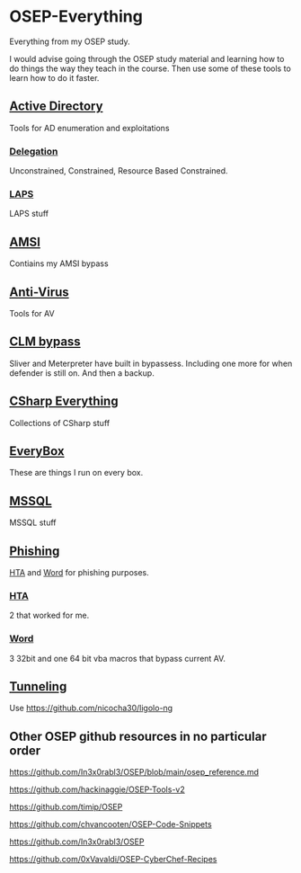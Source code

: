 # OSEP-Everything
Everything from my OSEP study.

I would advise going through the OSEP study material and learning how to do things the way they teach in the course. Then use some of these tools to learn how to do it faster. 

## [Active Directory](/Active%20Directory/)
Tools for AD enumeration and exploitations
### [Delegation](/Active%20Directory/Delegation/)
Unconstrained, Constrained, Resource Based Constrained.
### [LAPS](/Active%20Directory/LAPS/)
LAPS stuff

## [AMSI](/AMSI/)
Contiains my AMSI bypass

## [Anti-Virus](/Anti-Virus/)
Tools for AV

##  [CLM bypass](/CLM%20bypass/)
Sliver and Meterpreter have built in bypassess. Including one more for when defender is still on. And then a backup.

## [CSharp Everything](/Csharp%20Everything/)
Collections of CSharp stuff

## [EveryBox](/EveryBox/)
These are things I run on every box. 

## [MSSQL](/MSSQL/)
MSSQL stuff

## [Phishing](/Phishing/)
[HTA](/Phishing/HTA/) and [Word](/Phishing/Word/) for phishing purposes.

### [HTA](/Phishing/HTA/)
2 that worked for me.

### [Word](/Phishing/Word/)
3 32bit and one 64 bit vba macros that bypass current AV.

## [Tunneling](/Tunneling/)
Use https://github.com/nicocha30/ligolo-ng


## Other OSEP github resources in no particular order

https://github.com/In3x0rabl3/OSEP/blob/main/osep_reference.md

https://github.com/hackinaggie/OSEP-Tools-v2

https://github.com/timip/OSEP

https://github.com/chvancooten/OSEP-Code-Snippets

https://github.com/In3x0rabl3/OSEP

https://github.com/0xVavaldi/OSEP-CyberChef-Recipes

